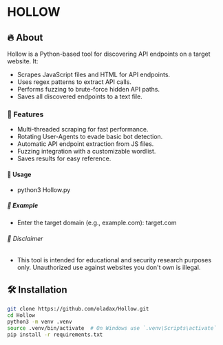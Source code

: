 # HOLLOW

## 🔥 About
Hollow is a Python-based tool for discovering API endpoints on a target website. It:
- Scrapes JavaScript files and HTML for API endpoints.
- Uses regex patterns to extract API calls.
- Performs fuzzing to brute-force hidden API paths.
- Saves all discovered endpoints to a text file.

### 🚀 Features
- Multi-threaded scraping for fast performance.
- Rotating User-Agents to evade basic bot detection.
- Automatic API endpoint extraction from JS files.
- Fuzzing integration with a customizable wordlist.
- Saves results for easy reference.

#### 📌 Usage
- python3 Hollow.py

##### 🎯 Example
- Enter the target domain (e.g., example.com): target.com

###### 📝 Disclaimer
- This tool is intended for educational and security research purposes only. Unauthorized use against websites you don't own is illegal.

  
## 🛠 Installation
```bash
git clone https://github.com/oladax/Hollow.git
cd Hollow
python3 -m venv .venv
source .venv/bin/activate  # On Windows use `.venv\Scripts\activate`
pip install -r requirements.txt

